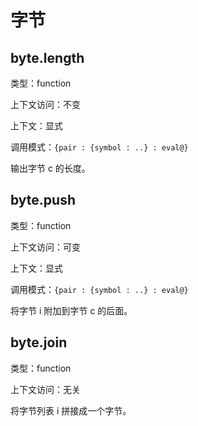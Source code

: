 # 字节

## byte.length

类型：function

上下文访问：不变

上下文：显式

调用模式：`{pair : {symbol : ..} : eval@}`

输出字节 c 的长度。

## byte.push

类型：function

上下文访问：可变

上下文：显式

调用模式：`{pair : {symbol : ..} : eval@}`

将字节 i 附加到字节 c 的后面。

## byte.join

类型：function

上下文访问：无关

将字节列表 i 拼接成一个字节。
